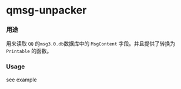 # qmsg-unpacker

### 用途

用来读取 `QQ` 的`msg3.0.db`数据库中的 `MsgContent` 字段。并且提供了转换为 `Printable` 的函数。

### Usage

see example